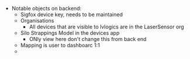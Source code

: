 - Notable objects on backend:
	- Sigfox device key, needs to be maintained 
	- Organisations
		- All devices that are visible to lvlogics are in the LaserSensor org
	- Silo Strappings Model in the devices app
		- ONly view here don't change this from back end
	- Mapping is user to dashboarc 1:1
	- 